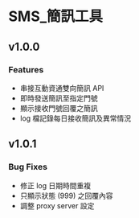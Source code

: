 # SMS\_簡訊工具

## v1.0.0

### Features

- 串接互動資通雙向簡訊 API
- 即時發送簡訊至指定門號
- 顯示接收門號回覆之簡訊
- log 檔記錄每日接收簡訊及異常情況

## v1.0.1

### Bug Fixes

- 修正 log 日期時間重複
- 只顯示狀態 (999) 之回覆內容
- 調整 proxy server 設定
